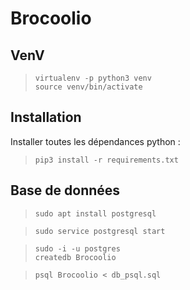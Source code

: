 # Brocoolio





## VenV

>`virtualenv -p python3 venv`  
>`source venv/bin/activate`



## Installation
Installer toutes les dépendances python :

> `pip3 install -r requirements.txt`


## Base de données
> `sudo apt install postgresql`  

> `sudo service postgresql start`  

> `sudo -i -u postgres`  
> `createdb Brocoolio`

> `psql Brocoolio < db_psql.sql`

